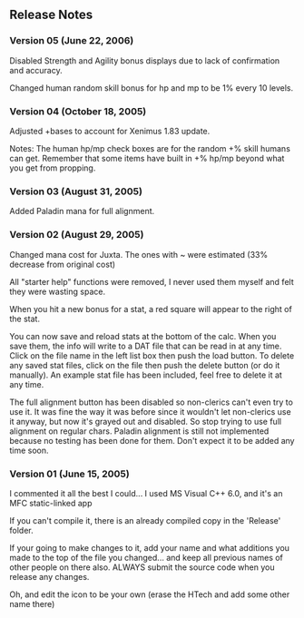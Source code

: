 ## Release Notes

### Version 05 (June 22, 2006)

Disabled Strength and Agility bonus displays due to lack of confirmation and accuracy.

Changed human random skill bonus for hp and mp to be 1% every 10 levels.

### Version 04 (October 18, 2005)

Adjusted +bases to account for Xenimus 1.83 update.

Notes:
The human hp/mp check boxes are for the random +% skill humans can get.
Remember that some items have built in +% hp/mp beyond what you get from propping.

### Version 03 (August 31, 2005)

Added Paladin mana for full alignment.

### Version 02 (August 29, 2005)

Changed mana cost for Juxta. The ones with ~ were estimated (33% decrease from original cost)

All "starter help" functions were removed, I never used them myself and felt they were wasting space.

When you hit a new bonus for a stat, a red square will appear to the right of the stat.

You can now save and reload stats at the bottom of the calc. When you save them, the info will write to a
DAT file that can be read in at any time. Click on the file name in the left list box then push the load
button. To delete any saved stat files, click on the file then push the delete button (or do it manually).
An example stat file has been included, feel free to delete it at any time.

The full alignment button has been disabled so non-clerics can't even try to use it. It was fine the way
it was before since it wouldn't let non-clerics use it anyway, but now it's grayed out and disabled. So stop
trying to use full alignment on regular chars. Paladin alignment is still not implemented because no testing
has been done for them. Don't expect it to be added any time soon.

### Version 01 (June 15, 2005)

I commented it all the best I could... 
I used MS Visual C++ 6.0, and it's an MFC static-linked app 

If you can't compile it, there is an already compiled copy in the 'Release' folder. 

If your going to make changes to it, add your name and what additions you made to the
top of the file you changed... and keep all previous names of other people on there also.
ALWAYS submit the source code when you release any changes. 

Oh, and edit the icon to be your own (erase the HTech and add some other name there)
